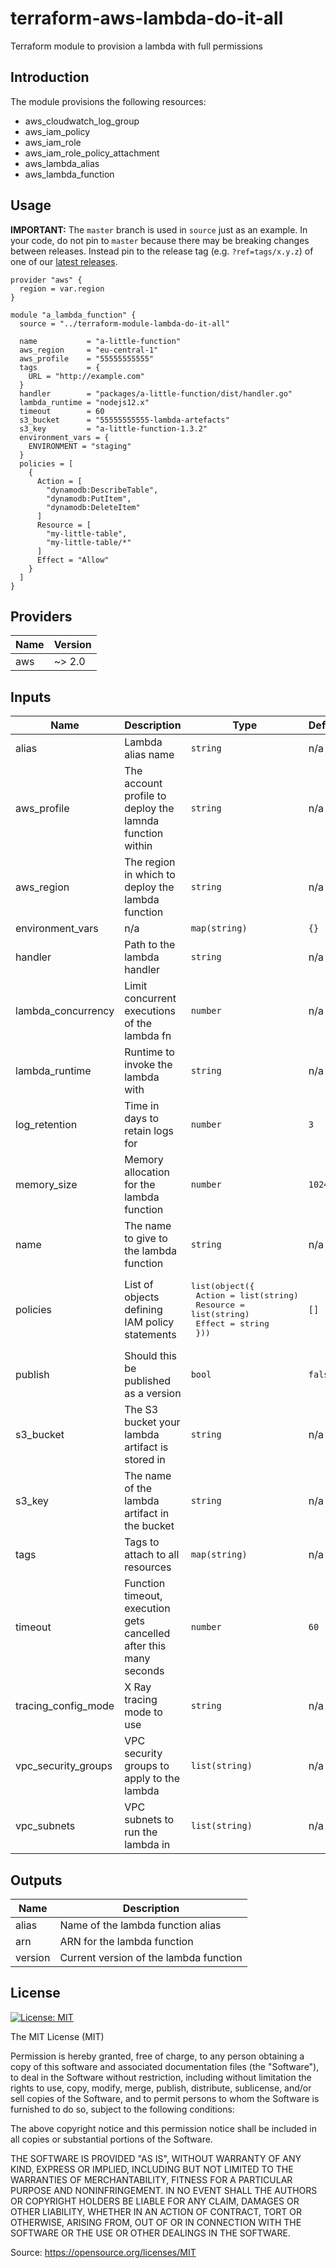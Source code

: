 <!--
Dynamically generated file
Do not modify
To edit the contents of this file, modify the header and footer in the templates directory
-->
# terraform-aws-lambda-do-it-all

Terraform module to provision a lambda with full permissions

## Introduction

The module provisions the following resources:

* aws_cloudwatch_log_group
* aws_iam_policy
* aws_iam_role
* aws_iam_role_policy_attachment
* aws_lambda_alias
* aws_lambda_function

## Usage


**IMPORTANT:** The `master` branch is used in `source` just as an example. In your code, do not pin to `master` because there may be breaking changes between releases.
Instead pin to the release tag (e.g. `?ref=tags/x.y.z`) of one of our [latest releases](https://github.com/bbeesley/terraform-module-lambda-do-it-all/releases).


```hcl
provider "aws" {
  region = var.region
}

module "a_lambda_function" {
  source = "../terraform-module-lambda-do-it-all"

  name           = "a-little-function"
  aws_region     = "eu-central-1"
  aws_profile    = "55555555555"
  tags           = {
    URL = "http://example.com"
  }
  handler        = "packages/a-little-function/dist/handler.go"
  lambda_runtime = "nodejs12.x"
  timeout        = 60
  s3_bucket      = "55555555555-lambda-artefacts"
  s3_key         = "a-little-function-1.3.2"
  environment_vars = {
    ENVIRONMENT = "staging"
  }
  policies = [
    {
      Action = [
        "dynamodb:DescribeTable",
        "dynamodb:PutItem",
        "dynamodb:DeleteItem"
      ]
      Resource = [
        "my-little-table",
        "my-little-table/*"
      ]
      Effect = "Allow"
    }
  ]
}
```

## Providers

| Name | Version |
|------|---------|
| aws | ~> 2.0 |

## Inputs

| Name | Description | Type | Default | Required |
|------|-------------|------|---------|:-----:|
| alias | Lambda alias name | `string` | n/a | yes |
| aws\_profile | The account profile to deploy the lamnda function within | `string` | n/a | yes |
| aws\_region | The region in which to deploy the lambda function | `string` | n/a | yes |
| environment\_vars | n/a | `map(string)` | `{}` | no |
| handler | Path to the lambda handler | `string` | n/a | yes |
| lambda\_concurrency | Limit concurrent executions of the lambda fn | `number` | n/a | yes |
| lambda\_runtime | Runtime to invoke the lambda with | `string` | n/a | yes |
| log\_retention | Time in days to retain logs for | `number` | `3` | no |
| memory\_size | Memory allocation for the lambda function | `number` | `1024` | no |
| name | The name to give to the lambda function | `string` | n/a | yes |
| policies | List of objects defining IAM policy statements | <pre>list(object({<br>    Action   = list(string)<br>    Resource = list(string)<br>    Effect   = string<br>  }))</pre> | `[]` | no |
| publish | Should this be published as a version | `bool` | `false` | no |
| s3\_bucket | The S3 bucket your lambda artifact is stored in | `string` | n/a | yes |
| s3\_key | The name of the lambda artifact in the bucket | `string` | n/a | yes |
| tags | Tags to attach to all resources | `map(string)` | n/a | yes |
| timeout | Function timeout, execution gets cancelled after this many seconds | `number` | `60` | no |
| tracing\_config\_mode | X Ray tracing mode to use | `string` | n/a | yes |
| vpc\_security\_groups | VPC security groups to apply to the lambda | `list(string)` | n/a | yes |
| vpc\_subnets | VPC subnets to run the lambda in | `list(string)` | n/a | yes |

## Outputs

| Name | Description |
|------|-------------|
| alias | Name of the lambda function alias |
| arn | ARN for the lambda function |
| version | Current version of the lambda function |


## License 

[![License: MIT](https://img.shields.io/badge/License-MIT-yellow.svg)](https://opensource.org/licenses/MIT)

The MIT License (MIT)

Permission is hereby granted, free of charge, to any person obtaining a copy
of this software and associated documentation files (the "Software"), to deal
in the Software without restriction, including without limitation the rights
to use, copy, modify, merge, publish, distribute, sublicense, and/or sell
copies of the Software, and to permit persons to whom the Software is
furnished to do so, subject to the following conditions:

The above copyright notice and this permission notice shall be included in
all copies or substantial portions of the Software.

THE SOFTWARE IS PROVIDED "AS IS", WITHOUT WARRANTY OF ANY KIND, EXPRESS OR
IMPLIED, INCLUDING BUT NOT LIMITED TO THE WARRANTIES OF MERCHANTABILITY,
FITNESS FOR A PARTICULAR PURPOSE AND NONINFRINGEMENT. IN NO EVENT SHALL THE
AUTHORS OR COPYRIGHT HOLDERS BE LIABLE FOR ANY CLAIM, DAMAGES OR OTHER
LIABILITY, WHETHER IN AN ACTION OF CONTRACT, TORT OR OTHERWISE, ARISING FROM,
OUT OF OR IN CONNECTION WITH THE SOFTWARE OR THE USE OR OTHER DEALINGS IN
THE SOFTWARE.

Source: <https://opensource.org/licenses/MIT>

